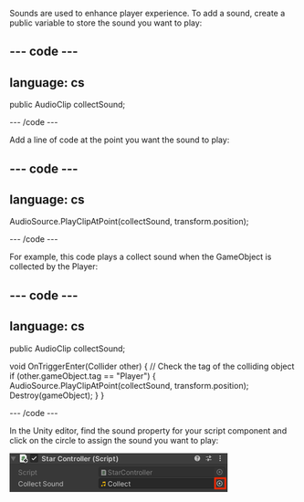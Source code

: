 Sounds are used to enhance player experience. To add a sound, create a public variable to store the sound you want to play:

--- code ---
---
language: cs
---

public AudioClip collectSound;

--- /code ---

Add a line of code at the point you want the sound to play:

--- code ---
---
language: cs
---

AudioSource.PlayClipAtPoint(collectSound, transform.position);

--- /code ---

For example, this code plays a collect sound when the GameObject is collected by the Player:

--- code ---
---
language: cs
---

public AudioClip collectSound;

void OnTriggerEnter(Collider other)
{
    // Check the tag of the colliding object
    if (other.gameObject.tag == "Player")
    {
        AudioSource.PlayClipAtPoint(collectSound, transform.position);
        Destroy(gameObject);
    }
}

--- /code ---

In the Unity editor, find the sound property for your script component and click on the circle to assign the sound you want to play:

![The Inspector window with sound 'Collect' in the Collect Sound variable and the circle to the right highlighted.](images/collect-sound-property.png)
